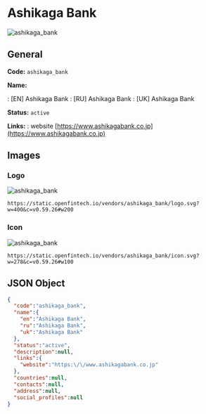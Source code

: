 
# Ashikaga Bank 
![ashikaga_bank](https://static.openfintech.io/vendors/ashikaga_bank/logo.svg?w=400&c=v0.59.26#w200)  

## General 
 
**Code:** `ashikaga_bank` 
 
**Name:** 
 
:	[EN] Ashikaga Bank 
:	[RU] Ashikaga Bank 
:	[UK] Ashikaga Bank 
 
**Status:** `active` 
 
**Links:** 
: website [https://www.ashikagabank.co.jp](https://www.ashikagabank.co.jp) 
 

## Images 

### Logo 
 
![ashikaga_bank](https://static.openfintech.io/vendors/ashikaga_bank/logo.svg?w=400&c=v0.59.26#w200)  

```
https://static.openfintech.io/vendors/ashikaga_bank/logo.svg?w=400&c=v0.59.26#w200
```  

### Icon 
 
![ashikaga_bank](https://static.openfintech.io/vendors/ashikaga_bank/icon.svg?w=278&c=v0.59.26#w100)  

```
https://static.openfintech.io/vendors/ashikaga_bank/icon.svg?w=278&c=v0.59.26#w100
```  

## JSON Object 

```json
{
  "code":"ashikaga_bank",
  "name":{
    "en":"Ashikaga Bank",
    "ru":"Ashikaga Bank",
    "uk":"Ashikaga Bank"
  },
  "status":"active",
  "description":null,
  "links":{
    "website":"https:\/\/www.ashikagabank.co.jp"
  },
  "countries":null,
  "contacts":null,
  "address":null,
  "social_profiles":null
}
```  
